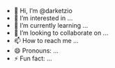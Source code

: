 - 👋 Hi, I’m @darketzio
- 👀 I’m interested in ...
- 🌱 I’m currently learning ...
- 💞️ I’m looking to collaborate on ...
- 📫 How to reach me ...
- 😄 Pronouns: ...
- ⚡ Fun fact: ...

<!---
darketzio/darketzio is a ✨ special ✨ repository because its `README.md` (this file) appears on your GitHub profile.
You can click the Preview link to take a look at your changes.
--->
